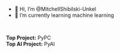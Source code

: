 - 👋 Hi, I’m @MitchellShibilski-Unkel
- 🌱 I’m currently learning machine learning

<br>

**Top Project:** PyPC
<br>
**Top AI Project:** PyAI
